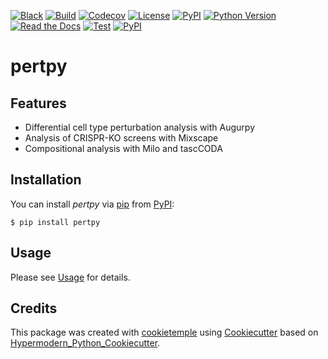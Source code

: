 [![Black](https://img.shields.io/badge/code%20style-black-000000.svg)](https://github.com/psf/black)
[![Build](https://github.com/theislab/pertpy/workflows/Build%20pertpy%20Package/badge.svg)](https://github.com/theislab/pertpy/actions?workflow=Package)
[![Codecov](https://codecov.io/gh/theislab/pertpy/branch/master/graph/badge.svg)](https://codecov.io/gh/theislab/pertpy)
[![License](https://img.shields.io/github/license/theislab/pertpy)](https://opensource.org/licenses/Apache2.0)
[![PyPI](https://img.shields.io/pypi/v/pertpy.svg)](https://pypi.org/project/pertpy/)
[![Python Version](https://img.shields.io/pypi/pyversions/pertpy)](https://pypi.org/project/pertpy)
[![Read the Docs](https://img.shields.io/readthedocs/pertpy/latest.svg?label=Read%20the%20Docs)](https://pertpy.readthedocs.io/)
[![Test](https://github.com/theislab/pertpy/workflows/Run%20pertpy%20Tests/badge.svg)](https://github.com/theislab/pertpy/actions?workflow=Tests)
[![PyPI](https://img.shields.io/badge/pre--commit-enabled-brightgreen?logo=pre-commit&logoColor=white)](https://github.com/pre-commit/pre-commit)

# pertpy

## Features

- Differential cell type perturbation analysis with Augurpy
- Analysis of CRISPR-KO screens with Mixscape
- Compositional analysis with Milo and tascCODA

## Installation

You can install _pertpy_ via [pip] from [PyPI]:

```console
$ pip install pertpy
```

## Usage

Please see [Usage] for details.

## Credits

This package was created with [cookietemple] using [Cookiecutter] based on [Hypermodern_Python_Cookiecutter].

[cookiecutter]: https://github.com/audreyr/cookiecutter
[cookietemple]: https://cookietemple.com
[hypermodern_python_cookiecutter]: https://github.com/cjolowicz/cookiecutter-hypermodern-python
[pip]: https://pip.pypa.io/
[pypi]: https://pypi.org/
[usage]: https://pertpy.readthedocs.io/en/latest/usage.html
